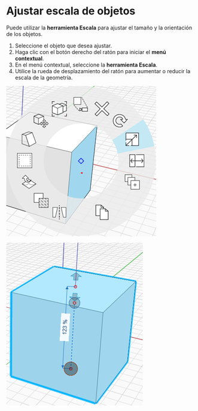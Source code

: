 # Ajustar escala de objetos

Puede utilizar la **herramienta Escala** para ajustar el tamaño y la orientación de los objetos.

1. Seleccione el objeto que desea ajustar.
2. Haga clic con el botón derecho del ratón para iniciar el **menú contextual**.
3. En el menú contextual, seleccione la **herramienta Escala**.
4. Utilice la rueda de desplazamiento del ratón para aumentar o reducir la escala de la geometría.

![](../.gitbook/assets/scale1.png)

![](../.gitbook/assets/scale2.png)

